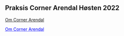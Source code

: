 ## Praksis Corner Arendal Høsten 2022

[Om Corner Arendal](about.md)

<a href=(about.md) style="color: blue; text-decoration: underline;text-decoration-style: dotted;">Om Corner Arendal</a>
